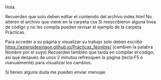 Hola.

Recuerden que solo deben editar el contenido del archivo index.html
No alteren el archivo que viene en la carpeta css
Si reescribieron alguna línea de código y no les compila pueden revisar el ejemplo de la carpeta Prácticas.

Para acceder a su página y visualizar su trabajo solo deben escribir https://asteroidesinaoe.github.io/Prácticas_Nombre/ (cambien la palabra Nombre por el suyo)
Recuerden también que tarda en compilar el código, así que después de unos 2 minutos refresquen la página (tecla F5 o manualmente) para visualizar los cambios.

Si tienen alguna duda me pueden enviar mensaje.
